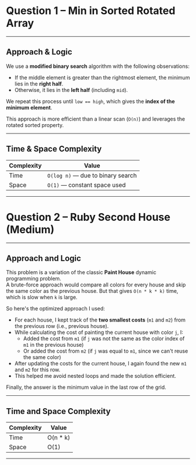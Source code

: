 # Question 1 – Min in Sorted Rotated Array

---

## Approach & Logic

We use a **modified binary search** algorithm with the following observations:

- If the middle element is greater than the rightmost element, the minimum lies in the **right half**.
- Otherwise, it lies in the **left half** (including `mid`).

We repeat this process until `low == high`, which gives the **index of the minimum element**.

This approach is more efficient than a linear scan (`O(n)`) and leverages the rotated sorted property.

---

## Time & Space Complexity

| Complexity | Value |
|------------|-------|
| Time     | `O(log n)` — due to binary search |
| Space    | `O(1)` — constant space used |

---

# Question 2 – Ruby Second House (Medium)

---

## Approach and Logic

This problem is a variation of the classic **Paint House** dynamic programming problem.  
A brute-force approach would compare all colors for every house and skip the same color as the previous house. But that gives `O(n * k * k)` time, which is slow when `k` is large.

So here's the optimized approach I used:

- For each house, I kept track of the **two smallest costs** (`m1` and `m2`) from the previous row (i.e., previous house).
- While calculating the cost of painting the current house with color `j`, I:
  - Added the cost from `m1` (if `j` was not the same as the color index of `m1` in the previous house)
  - Or added the cost from `m2` (if `j` was equal to `m1`, since we can't reuse the same color)
- After updating the costs for the current house, I again found the new `m1` and `m2` for this row.
- This helped me avoid nested loops and made the solution efficient.

Finally, the answer is the minimum value in the last row of the grid.

---

## Time and Space Complexity

| Complexity | Value         |
|------------|---------------|
| Time       | O(n * k)      |
| Space      | O(1)          | (as we are modifying the array in place)

---